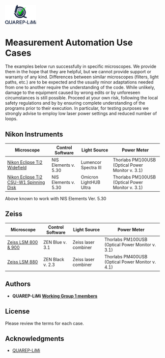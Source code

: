 <img src="/Images/QUAREP_logo_stacked.svg" alt="QUAREP-LiMi Logo" width=20%>

# Measurement Automation Use Cases
The examples below run successfully in specific microscopes. We provide them in the hope that they are helpful, but we cannot provide support or warranty of any kind. Differences between similar microscopes (filters, light paths, etc.) are to be expected and the usually minor adaptations needed from one to another require the understanding of the code. While unlikely, damage to the equipment caused by wrong edits or by unforeseen circumstances is still possible. Proceed at your own risk, following the local safety regulations and  by by ensuring complete understanding of the programs prior to their execution. In particular, for testing purposes we strongly advise to employ low laser power settings and reduced number of loops.

## Nikon Instruments
|Microscope | Control Software  | Light Source |  Power Meter |
|------------|--------------|--------------|----------------|
|[Nikon Eclipse Ti2 Widefield](https://github.com/QUAREP-LiMi/WG1-Automation/tree/main/Microscope_Systems/Nikon-Ti2)| NIS Elements v. 5.30 | Lumencor Spectra III | Thorlabs PM100USB (Optical Power Monitor v. 3.1)|
|[Nikon Eclipse Ti2 CSU-W1 Spinning Disk](https://github.com/QUAREP-LiMi/WG1-Automation/tree/main/Microscope_Systems/Nikon-CSU_W1)|NIS Elements v. 5.30 | Omicron LightHUB Ultra | Thorlabs PM100USB (Optical Power Monitor v. 3.1) |

Above known to work with NIS Elements Ver. 5.30

## Zeiss
|Microscope | Control Software  | Light Source |  Power Meter |
|------------|--------------|--------------|----------------|
|[Zeiss LSM 800 & 900](https://github.com/QUAREP-LiMi/WG1-Automation/tree/main/Microscope_Systems/Zeiss-Zen-Blue)|ZEN Blue v. 3.1|Zeiss laser combiner|Thorlabs PM100USB (Optical Power Monitor v. 3.1)|
|[Zeiss LSM 880](https://github.com/QUAREP-LiMi/WG1-Automation/tree/main/Microscope_Systems/Zeiss-Zen-Black)|ZEN Black v. 2.3|Zeiss laser combiner|Thorlabs PM400USB (Optical Power Monitor v. 4.1)|

## Authors
* **QUAREP-LiMi [Working Group 1 members](https://quarep.org/working-groups/wg-1-illumination-power/wg-1-members/)** 

## License
Please review the terms for each case.

## Acknowledgments
* <a href="https://quarep.org/">QUAREP-LiMi</a>
